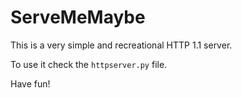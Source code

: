 # ServeMeMaybe

This is a very simple and recreational HTTP 1.1 server.

To use it check the `httpserver.py` file.

Have fun!
